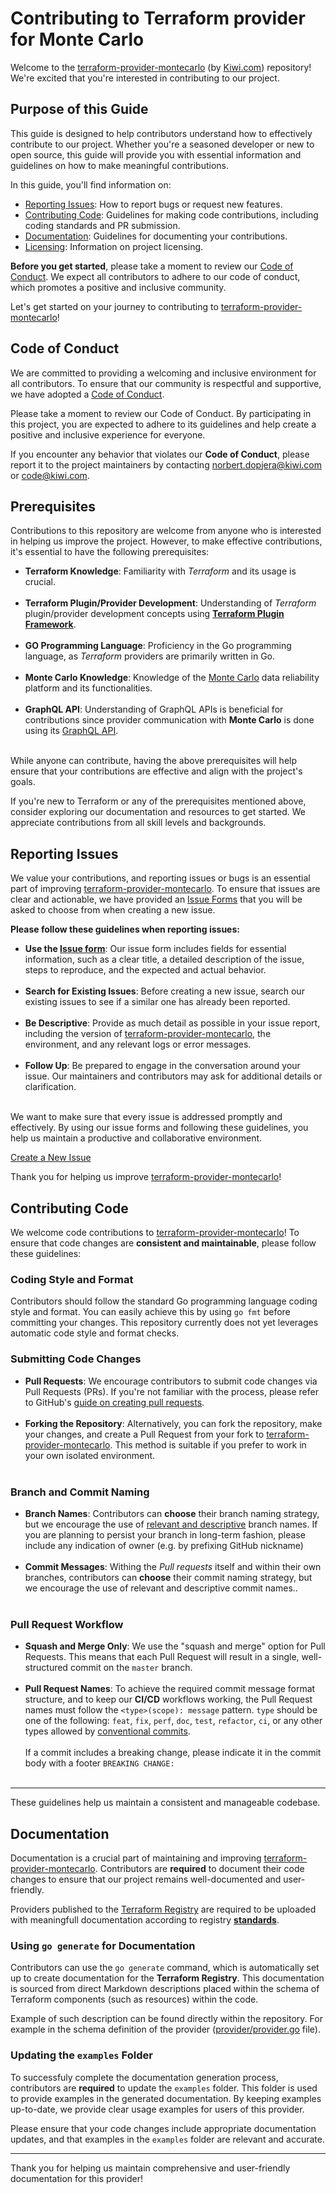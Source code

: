 # Contributing to Terraform provider for Monte Carlo

Welcome to the [terraform-provider-montecarlo](https://github.com/kiwicom/terraform-provider-montecarlo) (by [Kiwi.com](https://kiwi.com)) repository! We're excited that you're interested in contributing to our project.

## Purpose of this Guide

This guide is designed to help contributors understand how to effectively contribute to our project. Whether you're a seasoned developer or new to open source, this guide will provide you with essential information and guidelines on how to make meaningful contributions.

In this guide, you'll find information on:

- [Reporting Issues](#reporting-issues): How to report bugs or request new features.
- [Contributing Code](#contributing-code): Guidelines for making code contributions, including coding standards and PR submission.
- [Documentation](#documentation): Guidelines for documenting your contributions.
- [Licensing](../LICENSE): Information on project licensing.

**Before you get started**, please take a moment to review our [Code of Conduct](#code-of-conduct). We expect all contributors to adhere to our code of conduct, which promotes a positive and inclusive community.

Let's get started on your journey to contributing to [terraform-provider-montecarlo](https://github.com/kiwicom/terraform-provider-montecarlo)!


## Code of Conduct

We are committed to providing a welcoming and inclusive environment for all contributors. To ensure that our community is respectful and supportive, we have adopted a [Code of Conduct](CODE_OF_CONDUCT.md).

Please take a moment to review our Code of Conduct. By participating in this project, you are expected to adhere to its guidelines and help create a positive and inclusive experience for everyone.

If you encounter any behavior that violates our **Code of Conduct**, please report it to the project maintainers by contacting norbert.dopjera@kiwi.com or code@kiwi.com.


## Prerequisites

Contributions to this repository are welcome from anyone who is interested in helping us improve the project. However, to make effective contributions, it's essential to have the following prerequisites:

- **Terraform Knowledge**: Familiarity with _Terraform_ and its usage is crucial.<br><br>
- **Terraform Plugin/Provider Development**: Understanding of _Terraform_ plugin/provider development concepts using **[Terraform Plugin Framework](https://developer.hashicorp.com/terraform/plugin/framework)**.<br><br>
- **GO Programming Language**: Proficiency in the Go programming language, as _Terraform_ providers are primarily written in Go.<br><br>
- **Monte Carlo Knowledge**: Knowledge of the [Monte Carlo](https://www.montecarlodata.com/) data reliability platform and its functionalities.<br><br>
- **GraphQL API**: Understanding of GraphQL APIs is beneficial for contributions since provider communication with **Monte Carlo** is done using its [GraphQL API](https://docs.getmontecarlo.com/docs/using-the-api).<br><br>

While anyone can contribute, having the above prerequisites will help ensure that your contributions are effective and align with the project's goals.

If you're new to Terraform or any of the prerequisites mentioned above, consider exploring our documentation and resources to get started. We appreciate contributions from all skill levels and backgrounds.


## Reporting Issues

We value your contributions, and reporting issues or bugs is an essential part of improving [terraform-provider-montecarlo](https://github.com/kiwicom/terraform-provider-montecarlo). To ensure that issues are clear and actionable, we have provided an [Issue Forms](https://github.com/kiwicom/terraform-provider-montecarlo/issues/new/choose) that you will be asked to choose from when creating a new issue.

**Please follow these guidelines when reporting issues:**

- **Use the [Issue form](https://github.com/kiwicom/terraform-provider-montecarlo/issues/new/choose)**: Our issue form includes fields for essential information, such as a clear title, a detailed description of the issue, steps to reproduce, and the expected and actual behavior.<br><br>
- **Search for Existing Issues**: Before creating a new issue, search our existing issues to see if a similar one has already been reported.<br><br>
- **Be Descriptive**: Provide as much detail as possible in your issue report, including the version of [terraform-provider-montecarlo](https://github.com/kiwicom/terraform-provider-montecarlo), the environment, and any relevant logs or error messages.<br><br>
- **Follow Up**: Be prepared to engage in the conversation around your issue. Our maintainers and contributors may ask for additional details or clarification.<br><br>

We want to make sure that every issue is addressed promptly and effectively. By using our issue forms and following these guidelines, you help us maintain a productive and collaborative environment.

[Create a New Issue](https://github.com/kiwicom/terraform-provider-montecarlo/issues/new/choose)

Thank you for helping us improve [terraform-provider-montecarlo](https://github.com/kiwicom/terraform-provider-montecarlo)!


## Contributing Code

We welcome code contributions to [terraform-provider-montecarlo](https://github.com/kiwicom/terraform-provider-montecarlo)! To ensure that code changes are **consistent and maintainable**, please follow these guidelines:

### Coding Style and Format

Contributors should follow the standard Go programming language coding style and format. You can easily achieve this by using `go fmt` before committing your changes. This repository currently does not yet leverages automatic code style and format checks.

### Submitting Code Changes

- **Pull Requests**: We encourage contributors to submit code changes via Pull Requests (PRs). If you're not familiar with the process, please refer to GitHub's [guide on creating pull requests](https://docs.github.com/en/github/collaborating-with-issues-and-pull-requests/creating-a-pull-request).<br><br>
- **Forking the Repository**: Alternatively, you can fork the repository, make your changes, and create a Pull Request from your fork to [terraform-provider-montecarlo](https://github.com/kiwicom/terraform-provider-montecarlo). This method is suitable if you prefer to work in your own isolated environment.<br><br>

### Branch and Commit Naming

- **Branch Names**: Contributors can **choose** their branch naming strategy, but we encourage the use of [relevant and descriptive](https://tilburgsciencehub.com/building-blocks/collaborate-and-share-your-work/use-github/naming-git-branches/) branch names. If you are planning to persist your branch in long-term fashion, please include any indication of owner (e.g. by prefixing GitHub nickname)<br><br>
- **Commit Messages**: Withing the _Pull requests_ itself and within their own branches, contributors can **choose** their commit naming strategy, but we encourage the use of relevant and descriptive commit names..<br><br>

### Pull Request Workflow

- **Squash and Merge Only**: We use the "squash and merge" option for Pull Requests. This means that each Pull Request will result in a single, well-structured commit on the `master` branch.<br><br>
- **Pull Request Names**: To achieve the required commit message format structure, and to keep our **CI/CD** workflows working, the Pull Request names must follow the `<type>(scope): message` pattern. `type` should be one of the following: `feat`, `fix`, `perf`, `doc`, `test`, `refactor`, `ci`, or any other types allowed by [conventional commits](https://www.conventionalcommits.org/en/v1.0.0/).<br><br>
If a commit includes a breaking change, please indicate it in the commit body with a footer `BREAKING CHANGE:`<br><br>

---

These guidelines help us maintain a consistent and manageable codebase. 


## Documentation

Documentation is a crucial part of maintaining and improving [terraform-provider-montecarlo](https://github.com/kiwicom/terraform-provider-montecarlo). Contributors are **required** to document their code changes to ensure that our project remains well-documented and user-friendly.

Providers published to the [Terraform Registry](https://registry.terraform.io/) are required to be uploaded with meaningfull documentation according to registry **[standards](https://developer.hashicorp.com/terraform/registry/providers/docs)**.

### Using `go generate` for Documentation

Contributors can use the `go generate` command, which is automatically set up to create documentation for the **Terraform Registry**. This documentation is sourced from direct Markdown descriptions placed within the schema of Terraform components (such as resources) within the code.

Example of such description can be found directly within the repository. For example in the schema definition of the provider ([provider/provider.go](https://github.com/kiwicom/terraform-provider-montecarlo/blob/master/monte_carlo/provider/provider.go) file).

### Updating the `examples` Folder

To successfuly complete the documentation generation process, contributors are **required** to update the `examples` folder. This folder is used to provide examples in the generated documentation. By keeping examples up-to-date, we provide clear usage examples for users of this provider.

Please ensure that your code changes include appropriate documentation updates, and that examples in the `examples` folder are relevant and accurate.

---

Thank you for helping us maintain comprehensive and user-friendly documentation for this provider!

